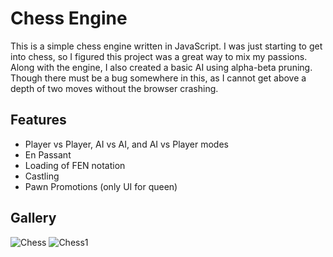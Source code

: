 # Chess Engine

This is a simple chess engine written in JavaScript. I was just starting to get into chess, so I figured this project was a great way to mix my passions. Along with the engine, I also created a basic AI using alpha-beta pruning. Though there must be a bug somewhere in this, as I cannot get above a depth of two moves without the browser crashing.

## Features

* Player vs Player, AI vs AI, and AI vs Player modes
* En Passant
* Loading of FEN notation
* Castling
* Pawn Promotions (only UI for queen)

## Gallery 
![Chess](https://github.com/user-attachments/assets/9beda854-e9db-45d3-b526-060e40bea87e)
![Chess1](https://github.com/user-attachments/assets/47e2ade7-ac07-4850-bfcc-15b2dec6c271)
